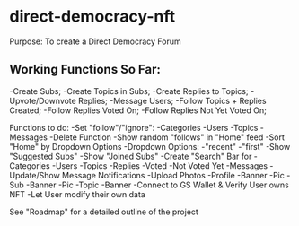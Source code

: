 # direct-democracy-nft

Purpose: To create a Direct Democracy Forum

## Working Functions So Far:
-Create Subs;
-Create Topics in Subs;
-Create Replies to Topics;
-Upvote/Downvote Replies;
-Message Users;
-Follow Topics + Replies Created;
-Follow Replies Voted On;
-Follow Replies Not Yet Voted On;

Functions to do:
-Set "follow"/"ignore":
  -Categories
  -Users
  -Topics
  -Messages
-Delete Function
-Show random "follows" in "Home" feed
  -Sort "Home" by Dropdown Options
    -Dropdown Options:
      -"recent"
      -"first"
-Show "Suggested Subs"
-Show "Joined Subs"
-Create "Search" Bar for
  -Categories
  -Users
  -Topics
  -Replies
  -Voted
  -Not Voted Yet
  -Messages
-Update/Show Message Notifications
-Upload Photos
  -Profile
    -Banner
    -Pic
  -Sub
    -Banner
    -Pic
  -Topic
    -Banner
-Connect to GS Wallet & Verify User owns NFT
-Let User modify their own data

See "Roadmap" for a detailed outline of the project
